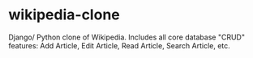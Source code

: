 # wikipedia-clone
Django/ Python clone of Wikipedia. Includes all core database "CRUD" features: Add Article, Edit Article, Read Article, Search Article, etc.
